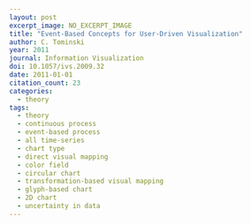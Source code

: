 ```yaml
---
layout: post
excerpt_image: NO_EXCERPT_IMAGE
title: "Event-Based Concepts for User-Driven Visualization"
author: C. Tominski
year: 2011
journal: Information Visualization
doi: 10.1057/ivs.2009.32
date: 2011-01-01
citation_count: 23
categories:
  - theory
tags:
  - theory
  - continuous process
  - event-based process
  - all time-series
  - chart type
  - direct visual mapping
  - color field
  - circular chart
  - transformation-based visual mapping
  - glyph-based chart
  - 2D chart
  - uncertainty in data
---
```

